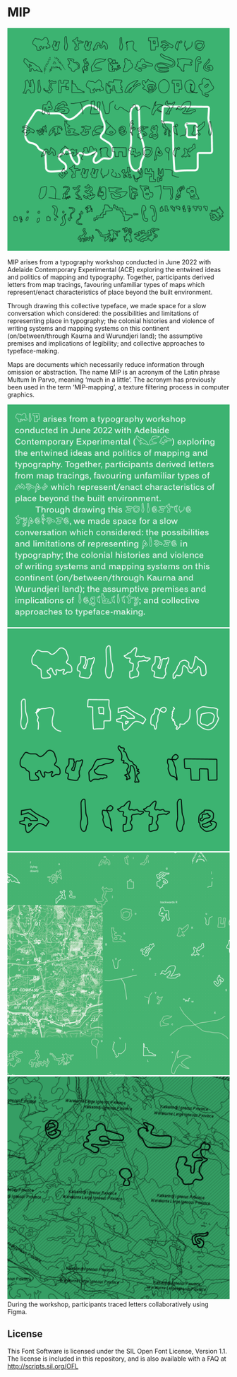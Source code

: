 # MIP

![MIP-overview](/documentation/images/MIP-overview.png)

MIP arises from a typography workshop conducted in June 2022 with Adelaide Contemporary Experimental (ACE) exploring the entwined ideas and politics of mapping and typography. Together, participants derived letters from map tracings, favouring unfamiliar types of maps which represent/enact characteristics of place beyond the built environment.

Through drawing this collective typeface, we made space for a slow conversation which considered: the possibilities and limitations of representing place in typography; the colonial histories and violence of writing systems and mapping systems on this continent (on/between/through Kaurna and Wurundjeri land); the assumptive premises and implications of legibility; and collective approaches to typeface-making.

Maps are documents which necessarily reduce information through omission or abstraction. The name MIP is an acronym of the Latin phrase Multum In Parvo, meaning ‘much in a little’. The acronym has previously been used in the term ‘MIP-mapping’, a texture filtering process in computer graphics.

![MIP-overview](/documentation/images/MIP-blurb.png)
![MIP-overview](/documentation/images/MIP-acronym.png)
![MIP-overview](/documentation/images/MIP-process-1.png)
![MIP-overview](/documentation/images/MIP-process-2.png)
During the workshop, participants traced letters collaboratively using Figma.

## License

This Font Software is licensed under the SIL Open Font License, Version 1.1. The license is included in this repository, and is also available with a FAQ at http://scripts.sil.org/OFL
